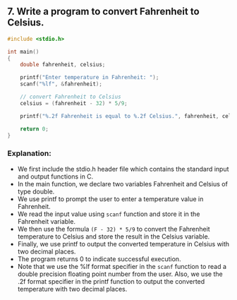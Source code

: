 
## 7. Write a program to convert Fahrenheit to Celsius.

```c
#include <stdio.h>

int main()
{
    double fahrenheit, celsius;

    printf("Enter temperature in Fahrenheit: ");
    scanf("%lf", &fahrenheit);

    // convert Fahrenheit to Celsius
    celsius = (fahrenheit - 32) * 5/9;

    printf("%.2f Fahrenheit is equal to %.2f Celsius.", fahrenheit, celsius);

    return 0;
}

```

### Explanation:
- We first include the stdio.h header file which contains the standard input and output functions in C.
- In the main function, we declare two variables Fahrenheit and Celsius of type double.
- We use printf to prompt the user to enter a temperature value in Fahrenheit.
- We read the input value using `scanf` function and store it in the Fahrenheit variable.
- We then use the formula `(F - 32) * 5/9` to convert the Fahrenheit temperature to Celsius and store the result in the Celsius variable.
- Finally, we use printf to output the converted temperature in Celsius with two decimal places.
- The program returns 0 to indicate successful execution.
- Note that we use the %lf format specifier in the `scanf` function to read a double precision floating point number from the user. Also, we use the .2f format specifier in the printf function to output the converted temperature with two decimal places.
